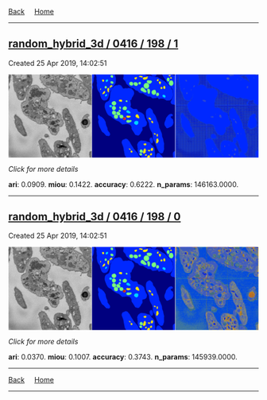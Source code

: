 
[Back](..)&nbsp;&nbsp;&nbsp;&nbsp;&nbsp;[Home](https://leapmanlab.github.io/snapshots)

---

<div class="summary"><a href="1"><h2>random_hybrid_3d / 0416 / 198 / 1</h2></a><p>Created 25 Apr 2019, 14:02:51
</p><a href="1"><img src="1/media/summary.png" align="center"></a><p>
<i>Click for more details</i>
</p></div>

**ari**: 0.0909. **miou**: 0.1422. **accuracy**: 0.6222. **n_params**: 146163.0000. 

---

<div class="summary"><a href="0"><h2>random_hybrid_3d / 0416 / 198 / 0</h2></a><p>Created 25 Apr 2019, 14:02:51
</p><a href="0"><img src="0/media/summary.png" align="center"></a><p>
<i>Click for more details</i>
</p></div>

**ari**: 0.0370. **miou**: 0.1007. **accuracy**: 0.3743. **n_params**: 145939.0000. 

---

[Back](..)&nbsp;&nbsp;&nbsp;&nbsp;&nbsp;[Home](https://leapmanlab.github.io/snapshots)

---